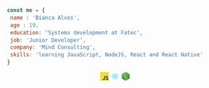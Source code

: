 
```javascript
 const me = {
  name : 'Bianca Alves',
  age : 19,
  education: 'Systems development at Fatec',
  job: 'Junior Developer',
  company: 'Mind Consulting',
  skills: 'learning JavaScript, NodeJS, React and React Native'
 }
```


<p align="center">
 <img height="20" src="https://raw.githubusercontent.com/github/explore/80688e429a7d4ef2fca1e82350fe8e3517d3494d/topics/javascript/javascript.png">
 <img height="20" src="https://raw.githubusercontent.com/github/explore/80688e429a7d4ef2fca1e82350fe8e3517d3494d/topics/react/react.png">
 <img height="20" src="https://raw.githubusercontent.com/github/explore/80688e429a7d4ef2fca1e82350fe8e3517d3494d/topics/nodejs/nodejs.png">
 </p>
 
 




